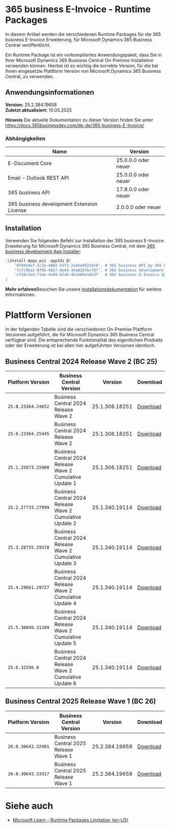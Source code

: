 ﻿# 365 business E-Invoice - Runtime Packages

In diesem Artikel werden die verschiedenen Runtime Packages für die 365 business E-Invoice Erweiterung, für Microsoft Dynamics 365 Business Central veröffentlicht.

Ein Runtime Package ist ein vorkompiliertes Anwendungspaket, dass Sie in Ihrer Microsoft Dynamics 365 Business Central On-Premise Installation verwenden können. Hierbei ist es wichtig die korrekte Version, für die bei Ihnen eingesetzte Plattform Version von Microsoft Dynamics 365 Business Central, zu verwenden.

## Anwendungsinformationen
**Version:** 25.2.384.19658<br>
**Zuletzt aktualisiert:** 10.05.2025

<div class="alert alert-info">
    <i class="fa-duotone fa-thin fa-lightbulb fa-lg" style="--fa-secondary-color: #00b7c3; --fa-primary-color: #111111;"></i> <strong>Hinweis</strong> Die aktuelle Dokumentation zu dieser Version finden Sie unter <a href="https://docs.365businessdev.com/de-de/365-business-E-Invoice/" target="_blank">https://docs.365businessdev.com/de-de/365-business-E-Invoice/</a>
</div>

### Abhängigkeiten 
 
| Name | Version |
| --- | --- | 
| E-Document Core | 25.0.0.0 oder neuer | 
| Email - Outlook REST API | 25.0.0.0 oder neuer | 
| 365 business API | 17.8.0.0 oder neuer | 
| 365 business development Extension License | 2.0.0.0 oder neuer | 


## Installation

Verwenden Sie folgenden Befehl zur Installation der 365 business E-Invoice Erweiterung für Microsoft Dynamics 365 Business Central, mit dem <a href="https://365businessdev.github.io/downloads/assets/Install-Apps.ps1" target="_blank" title="Download 365 business development App Installer">365 business development App Installer</a>:
```ps
.\Install-Apps.ps1 -appIds @(
	'0f94d4ef-5c3a-4002-93f2-2a2be05219c0', # 365 business API by 365 business development
	'fcfc9bac-8f9b-402f-9e64-30a8287bc78f', # 365 business development Extension License by 365 business development
	'cf38c5e4-71de-4e90-b544-4b1689e1db3f'  # 365 business E-Invoice by 365 business development
)
```

<div class="alert alert-notice">
    <i class="fa-light fa-hand-point-up fa-lg fa-lg" style="--fa-secondary-color: #FF0000; --fa-primary-color: #111111; --fa-secondary-opacity: 0.7"></i> <strong>Mehr erfahren</strong>Besuchen Sie unsere <a href="https://docs.365businessdev.com/de-de/installation/" target="_blank">Installationsdokumentation</a> für weitere Informationen.
</div>

# Plattform Versionen

In der folgenden Tabelle sind die verschiedenen On-Premise Plattform Versionen aufgeführt, die für Microsoft Dynamics 365 Business Central verfügbar sind. Die entsprechende Funktionalität des eigentlichen Produkts oder der Erweiterung ist bei allen hier aufgeführten Versionen identisch.


 ## Business Central 2024 Release Wave 2 (BC 25)
 
| Platform Version | Business Central Version | Version | Download |
| --- | --- | --- | --- |
| `25.0.23364.24652` | Business Central 2024 Release Wave 2  | 25.1.306.18251 | [Download](https://365businessapi.com/api/SoftwareDownload?AppId=cf38c5e4-71de-4e90-b544-4b1689e1db3f&version=25.0.23364.24652) |
| `25.0.23364.25445` | Business Central 2024 Release Wave 2  | 25.1.306.18251 | [Download](https://365businessapi.com/api/SoftwareDownload?AppId=cf38c5e4-71de-4e90-b544-4b1689e1db3f&version=25.0.23364.25445) |
| `25.1.25873.25900` | Business Central 2024 Release Wave 2 Cumulative Update 1 | 25.1.306.18251 | [Download](https://365businessapi.com/api/SoftwareDownload?AppId=cf38c5e4-71de-4e90-b544-4b1689e1db3f&version=25.1.25873.25900) |
| `25.2.27733.27999` | Business Central 2024 Release Wave 2 Cumulative Update 2 | 25.1.340.19114 | [Download](https://365businessapi.com/api/SoftwareDownload?AppId=cf38c5e4-71de-4e90-b544-4b1689e1db3f&version=25.2.27733.27999) |
| `25.3.28755.29378` | Business Central 2024 Release Wave 2 Cumulative Update 3 | 25.1.340.19114 | [Download](https://365businessapi.com/api/SoftwareDownload?AppId=cf38c5e4-71de-4e90-b544-4b1689e1db3f&version=25.3.28755.29378) |
| `25.4.29661.29727` | Business Central 2024 Release Wave 2 Cumulative Update 4 | 25.1.340.19114 | [Download](https://365businessapi.com/api/SoftwareDownload?AppId=cf38c5e4-71de-4e90-b544-4b1689e1db3f&version=25.4.29661.29727) |
| `25.5.30849.31109` | Business Central 2024 Release Wave 2 Cumulative Update 5 | 25.1.340.19114 | [Download](https://365businessapi.com/api/SoftwareDownload?AppId=cf38c5e4-71de-4e90-b544-4b1689e1db3f&version=25.5.30849.31109) |
| `25.6.32556.0` | Business Central 2024 Release Wave 2 Cumulative Update 6 | 25.1.340.19114 | [Download](https://365businessapi.com/api/SoftwareDownload?AppId=cf38c5e4-71de-4e90-b544-4b1689e1db3f&version=25.6.32556.0) |

 ## Business Central 2025 Release Wave 1 (BC 26)
 
| Platform Version | Business Central Version | Version | Download |
| --- | --- | --- | --- |
| `26.0.30643.32481` | Business Central 2025 Release Wave 1  | 25.2.384.19658 | [Download](https://365businessapi.com/api/SoftwareDownload?AppId=cf38c5e4-71de-4e90-b544-4b1689e1db3f&version=26.0.30643.32481) |
| `26.0.30643.33317` | Business Central 2025 Release Wave 1  | 25.2.384.19658 | [Download](https://365businessapi.com/api/SoftwareDownload?AppId=cf38c5e4-71de-4e90-b544-4b1689e1db3f&version=26.0.30643.33317) |


# Siehe auch
 - [Microsoft Learn - Runtime Packages Limitation (en-US)](https://learn.microsoft.com/en-us/dynamics365/business-central/dev-itpro/developer/devenv-creating-runtime-packages#limitations)
